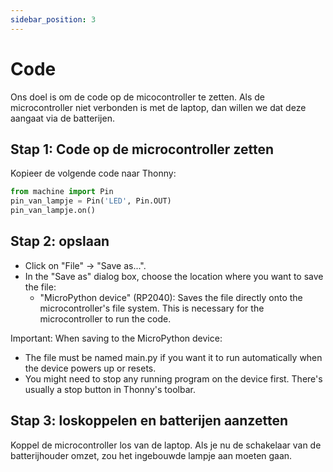 ```yaml
---
sidebar_position: 3
---
```


# Code
Ons doel is om de code op de micocontroller te zetten.
Als de microcontroller niet verbonden is met de laptop, dan willen we dat deze aangaat via de batterijen.

## Stap 1: Code op de microcontroller zetten
Kopieer de volgende code naar Thonny:

```python 
from machine import Pin
pin_van_lampje = Pin('LED', Pin.OUT)
pin_van_lampje.on()
```

## Stap 2: opslaan
- Click on "File" -> "Save as...".
- In the "Save as" dialog box, choose the location where you want to save the file:
  - "MicroPython device" (RP2040): Saves the file directly onto the microcontroller's file system. This is necessary for the microcontroller to run the code.

Important: When saving to the MicroPython device:
- The file must be named main.py if you want it to run automatically when the device powers up or resets.
- You might need to stop any running program on the device first. There's usually a stop button in Thonny's toolbar.

## Stap 3: loskoppelen en batterijen aanzetten
Koppel de microcontroller los van de laptop.
Als je nu de schakelaar van de batterijhouder omzet, zou het ingebouwde lampje aan moeten gaan.